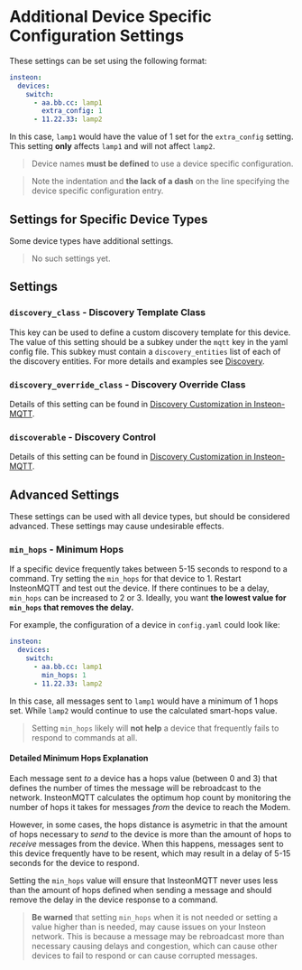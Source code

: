 # Additional Device Specific Configuration Settings
These settings can be set using the following format:
```yaml
insteon:
  devices:
    switch:
      - aa.bb.cc: lamp1
        extra_config: 1
      - 11.22.33: lamp2
```
In this case, `lamp1` would have the value of 1 set for the `extra_config` setting.  This setting __only__ affects `lamp1` and will not affect `lamp2`.

> Device names __must be defined__ to use a device specific configuration.

> Note the indentation and __the lack of a dash__ on the line specifying the device specific configuration entry.

## Settings for Specific Device Types
Some device types have additional settings.

> No such settings yet.

## Settings

### `discovery_class` - Discovery Template Class
This key can be used to define a custom discovery template for this device.
The value of this setting should be a subkey under the `mqtt` key in the yaml
config file.  This subkey must contain a `discovery_entities` list of each of
the discovery entities.  For more details and examples see
[Discovery](discovery.md).

### `discovery_override_class` - Discovery Override Class
Details of this setting can be found in [Discovery Customization in
Insteon-MQTT](discovery_customizaton_config.md).

### `discoverable` - Discovery Control
Details of this setting can be found in [Discovery Customization in
Insteon-MQTT](discovery_customizaton_config.md).

## Advanced Settings
These settings can be used with all device types, but should be considered advanced.  These settings may cause undesirable effects.

### `min_hops` - Minimum Hops
If a specific device frequently takes between 5-15 seconds to respond to a command.  Try setting the `min_hops` for that device to 1.  Restart InsteonMQTT and test out the device.  If there continues to be a delay, `min_hops` can be increased to 2 or 3.  Ideally, you want __the lowest value for `min_hops` that removes the delay.__

For example, the configuration of a device in `config.yaml` could look like:
```yaml
insteon:
  devices:
    switch:
      - aa.bb.cc: lamp1
        min_hops: 1
      - 11.22.33: lamp2
```
In this case, all messages sent to `lamp1` would have a minimum of 1 hops set.  While `lamp2` would continue to use the calculated smart-hops value.

> Setting `min_hops` likely will __not help__ a device that frequently fails to respond to commands at all.

#### Detailed Minimum Hops Explanation
Each message sent _to_ a device has a hops value (between 0 and 3) that defines the number of times the message will be rebroadcast to the network.  InsteonMQTT calculates the optimum hop count by monitoring the number of hops it takes for messages _from_ the device to reach the Modem.

However, in some cases, the hops distance is asymetric in that the amount of hops necessary to _send_ to the device is more than the amount of hops to _receive_ messages from the device.  When this happens, messages sent to this device frequently have to be resent, which may result in a delay of 5-15 seconds for the device to respond.

Setting the `min_hops` value will ensure that InsteonMQTT never uses less than the amount of hops defined when sending a message and should remove the delay in the device response to a command.

>__Be warned__ that setting `min_hops` when it is not needed or setting a value higher than is needed, may cause issues on your Insteon network.  This is because a message may be rebroadcast more than necessary causing delays and congestion, which can cause other devices to fail to respond or can cause corrupted messages.

